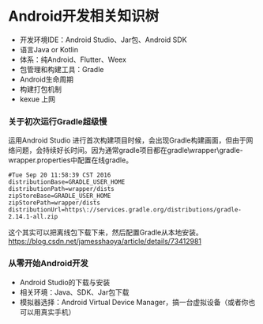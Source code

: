 # Android开发相关知识树

- 开发环境IDE：Android Studio、Jar包、Android SDK
- 语言Java or Kotlin
- 体系：纯Android、Flutter、Weex
- 包管理和构建工具：Gradle
- Android生命周期
- 构建打包机制
- kexue 上网

### 关于初次运行Gradle超级慢
运用Android Studio 进行首次构建项目时候，会出现Gradle构建画面，但由于网络问题，会持续好长时间。因为通常gradle项目都在gradle\wrapper\gradle-wrapper.properties中配置在线gradle。
```
#Tue Sep 20 11:58:39 CST 2016
distributionBase=GRADLE_USER_HOME
distributionPath=wrapper/dists
zipStoreBase=GRADLE_USER_HOME
zipStorePath=wrapper/dists
distributionUrl=https\://services.gradle.org/distributions/gradle-2.14.1-all.zip
```
这个其实可以把离线包下载下来，然后配置Gradle从本地安装。
https://blog.csdn.net/jamesshaoya/article/details/73412981

### 从零开始Android开发

- Android Studio的下载与安装
- 相关环境：Java、SDK、Jar包下载
- 模拟器选择：Android Virtual Device Manager，搞一台虚拟设备（或者你也可以用真实手机）
